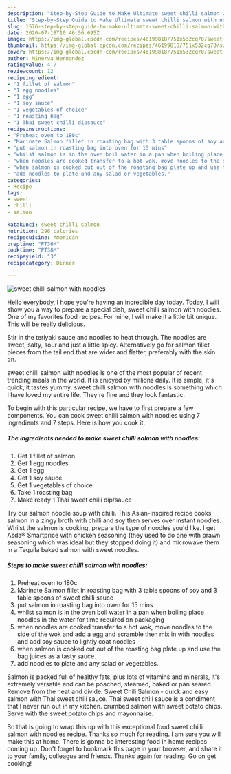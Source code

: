 ```yaml
---
description: "Step-by-Step Guide to Make Ultimate sweet chilli salmon with noodles"
title: "Step-by-Step Guide to Make Ultimate sweet chilli salmon with noodles"
slug: 1576-step-by-step-guide-to-make-ultimate-sweet-chilli-salmon-with-noodles
date: 2020-07-18T10:46:56.695Z
image: https://img-global.cpcdn.com/recipes/46199818/751x532cq70/sweet-chilli-salmon-with-noodles-recipe-main-photo.jpg
thumbnail: https://img-global.cpcdn.com/recipes/46199818/751x532cq70/sweet-chilli-salmon-with-noodles-recipe-main-photo.jpg
cover: https://img-global.cpcdn.com/recipes/46199818/751x532cq70/sweet-chilli-salmon-with-noodles-recipe-main-photo.jpg
author: Minerva Hernandez
ratingvalue: 4.7
reviewcount: 12
recipeingredient:
- "1 fillet of salmon"
- "1 egg noodles"
- "1 egg"
- "1 soy sauce"
- "1 vegetables of choice"
- "1 roasting bag"
- "1 Thai sweet chilli dipsauce"
recipeinstructions:
- "Preheat oven to 180c"
- "Marinate Salmon fillet in roasting bag with 3 table spoons of soy and 3 table spoons of sweet chilli sauce"
- "put salmon in roasting bag into oven for 15 mins"
- "whilst salmon is in the oven boil water in a pan when boiling place noodles in the water for time required on packaging"
- "when noodles are cooked transfer to a hot wok, move noodles to the side of the wok and add a egg and scramble then mix in with noodles and add soy sauce to lightly coat noodles"
- "when salmon is cooked cut out of the roasting bag plate up and use the bag juices as a tasty sauce."
- "add noodles to plate and any salad or vegetables."
categories:
- Recipe
tags:
- sweet
- chilli
- salmon

katakunci: sweet chilli salmon 
nutrition: 296 calories
recipecuisine: American
preptime: "PT36M"
cooktime: "PT38M"
recipeyield: "3"
recipecategory: Dinner

---
```



![sweet chilli salmon with noodles](https://img-global.cpcdn.com/recipes/46199818/751x532cq70/sweet-chilli-salmon-with-noodles-recipe-main-photo.jpg)

Hello everybody, I hope you're having an incredible day today. Today, I will show you a way to prepare a special dish, sweet chilli salmon with noodles. One of my favorites food recipes. For mine, I will make it a little bit unique. This will be really delicious.

Stir in the teriyaki sauce and noodles to heat through. The noodles are sweet, salty, sour and just a little spicy. Alternatively go for salmon fillet pieces from the tail end that are wider and flatter, preferably with the skin on.

sweet chilli salmon with noodles is one of the most popular of recent trending meals in the world. It is enjoyed by millions daily. It is simple, it's quick, it tastes yummy. sweet chilli salmon with noodles is something which I have loved my entire life. They're fine and they look fantastic.


To begin with this particular recipe, we have to first prepare a few components. You can cook sweet chilli salmon with noodles using 7 ingredients and 7 steps. Here is how you cook it.

<!--inarticleads1-->

##### The ingredients needed to make sweet chilli salmon with noodles:

1. Get 1 fillet of salmon
1. Get 1 egg noodles
1. Get 1 egg
1. Get 1 soy sauce
1. Get 1 vegetables of choice
1. Take 1 roasting bag
1. Make ready 1 Thai sweet chilli dip/sauce


Try our salmon noodle soup with chilli. This Asian-inspired recipe cooks salmon in a zingy broth with chilli and soy then serves over instant noodles. Whilst the salmon is cooking, prepare the type of noodles you&#39;d like. I get Asda® Smartprice with chicken seasoning (they used to do one with prawn seasoning which was ideal but they stopped doing it) and microwave them in a Tequila baked salmon with sweet noodles. 

<!--inarticleads2-->

##### Steps to make sweet chilli salmon with noodles:

1. Preheat oven to 180c
1. Marinate Salmon fillet in roasting bag with 3 table spoons of soy and 3 table spoons of sweet chilli sauce
1. put salmon in roasting bag into oven for 15 mins
1. whilst salmon is in the oven boil water in a pan when boiling place noodles in the water for time required on packaging
1. when noodles are cooked transfer to a hot wok, move noodles to the side of the wok and add a egg and scramble then mix in with noodles and add soy sauce to lightly coat noodles
1. when salmon is cooked cut out of the roasting bag plate up and use the bag juices as a tasty sauce.
1. add noodles to plate and any salad or vegetables.


Salmon is packed full of healthy fats, plus lots of vitamins and minerals, it&#39;s extremely versatile and can be poached, steamed, baked or pan seared. Remove from the heat and divide. Sweet Chili Salmon - quick and easy salmon with Thai sweet chili sauce. Thai sweet chili sauce is a condiment that I never run out in my kitchen. crumbed salmon with sweet potato chips. Serve with the sweet potato chips and mayonnaise. 

So that is going to wrap this up with this exceptional food sweet chilli salmon with noodles recipe. Thanks so much for reading. I am sure you will make this at home. There is gonna be interesting food in home recipes coming up. Don't forget to bookmark this page in your browser, and share it to your family, colleague and friends. Thanks again for reading. Go on get cooking!
